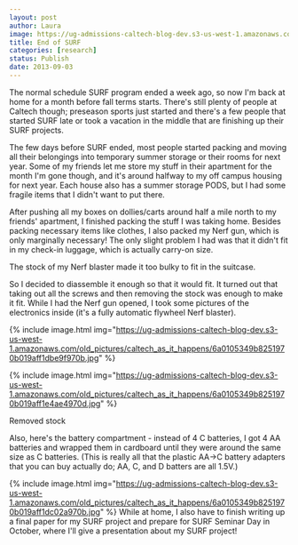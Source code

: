 ```yaml
---
layout: post
author: Laura
image: https://ug-admissions-caltech-blog-dev.s3-us-west-1.amazonaws.com/old_pictures/caltech_as_it_happens/6a0105349b8251970b019aff1e1a52970c.jpg
title: End of SURF
categories: [research]
status: Publish
date: 2013-09-03
---
```


The normal schedule SURF program ended a week ago, so now I'm back at home for a month before fall terms starts. There's still plenty of people at Caltech though; preseason sports just started and there's a few people that started SURF late or took a vacation in the middle that are finishing up their SURF projects.

The few days before SURF ended, most people started packing and moving all their belongings into temporary summer storage or their rooms for next year. Some of my friends let me store my stuff in their apartment for the month I'm gone though, and it's around halfway to my off campus housing for next year. Each house also has a summer storage PODS, but I had some fragile items that I didn't want to put there.

After pushing all my boxes on dollies/carts around half a mile north to my friends' apartment, I finished packing the stuff I was taking home. Besides packing necessary items like clothes, I also packed my Nerf gun, which is only marginally necessary! The only slight problem I had was that it didn't fit in my check-in luggage, which is actually carry-on size. 

<div class="photo-caption caption-xid-6a0105349b8251970b019aff1e1a52970c" id="caption-xid-6a0105349b8251970b019aff1e1a52970c">The stock of my Nerf blaster made it too bulky to fit in the suitcase.

So I decided to diassemble it enough so that it would fit. It turned out that taking out all the screws and then removing the stock was enough to make it fit. While I had the Nerf gun opened, I took some pictures of the electronics inside (it's a fully automatic flywheel Nerf blaster).


{% include image.html img="https://ug-admissions-caltech-blog-dev.s3-us-west-1.amazonaws.com/old_pictures/caltech_as_it_happens/6a0105349b8251970b019aff1dbe9f970b.jpg" %}

{% include image.html img="https://ug-admissions-caltech-blog-dev.s3-us-west-1.amazonaws.com/old_pictures/caltech_as_it_happens/6a0105349b8251970b019aff1e4ae4970d.jpg" %}<div class="photo-caption caption-xid-6a0105349b8251970b019aff1e4ae4970d" id="caption-xid-6a0105349b8251970b019aff1e4ae4970d">Removed stock

Also, here's the battery compartment - instead of 4 C batteries, I got 4 AA batteries and wrapped them in cardboard until they were around the same size as C batteries. (This is really all that the plastic AA-&gt;C battery adapters that you can buy actually do; AA, C, and D batters are all 1.5V.)

{% include image.html img="https://ug-admissions-caltech-blog-dev.s3-us-west-1.amazonaws.com/old_pictures/caltech_as_it_happens/6a0105349b8251970b019aff1dc02a970b.jpg" %}
While at home, I also have to finish writing up a final paper for my SURF project and prepare for SURF Seminar Day in October, where I'll give a presentation about my SURF project!
